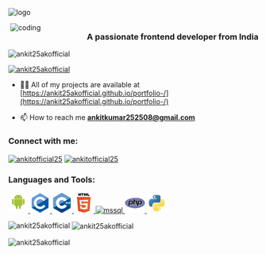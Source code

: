 ![logo](https://github.com/Ankit25akofficial/Ankit25akofficial/blob/main/animation1.gif)

<img align="right" alt="coding" width="500" src="https://media.discordapp.net/attachments/1023651956767600640/1034870324862398585/chat.gif?ex=66b79918&is=66b64798&hm=861f43081e73844172da91d40cb2d351e9ea9bdbab4f67c1687190341d0869a8&)">


<h3 align="right">A passionate frontend developer from India</h3>

<p align="left"> <img src="https://komarev.com/ghpvc/?username=ankit25akofficial&label=Profile%20views&color=0e75b6&style=flat" alt="ankit25akofficial" /> </p>

<p align="left"> <a href="https://github.com/ryo-ma/github-profile-trophy"><img src="https://github-profile-trophy.vercel.app/?username=ankit25akofficial" alt="ankit25akofficial" /></a> </p>

- 👨‍💻 All of my projects are available at [https://ankit25akofficial.github.io/portfolio-/](https://ankit25akofficial.github.io/portfolio-/)

- 📫 How to reach me **ankitkumar252508@gmail.com**

<h3 align="left">Connect with me:</h3>
<p align="left">
<a href="https://twitter.com/ankitofficial25" target="blank"><img align="center" src="https://raw.githubusercontent.com/rahuldkjain/github-profile-readme-generator/master/src/images/icons/Social/twitter.svg" alt="ankitofficial25" height="30" width="40" /></a>
<a href="https://linkedin.com/in/ankitofficial25" target="blank"><img align="center" src="https://raw.githubusercontent.com/rahuldkjain/github-profile-readme-generator/master/src/images/icons/Social/linked-in-alt.svg" alt="ankitofficial25" height="30" width="40" /></a>
</p>

<h3 align="left">Languages and Tools:</h3>
<p align="left"> <a href="https://developer.android.com" target="_blank" rel="noreferrer"> <img src="https://raw.githubusercontent.com/devicons/devicon/master/icons/android/android-original-wordmark.svg" alt="android" width="40" height="40"/> </a> <a href="https://www.cprogramming.com/" target="_blank" rel="noreferrer"> <img src="https://raw.githubusercontent.com/devicons/devicon/master/icons/c/c-original.svg" alt="c" width="40" height="40"/> </a> <a href="https://www.w3schools.com/cpp/" target="_blank" rel="noreferrer"> <img src="https://raw.githubusercontent.com/devicons/devicon/master/icons/cplusplus/cplusplus-original.svg" alt="cplusplus" width="40" height="40"/> </a> <a href="https://www.w3.org/html/" target="_blank" rel="noreferrer"> <img src="https://raw.githubusercontent.com/devicons/devicon/master/icons/html5/html5-original-wordmark.svg" alt="html5" width="40" height="40"/> </a> <a href="https://www.microsoft.com/en-us/sql-server" target="_blank" rel="noreferrer"> <img src="https://www.svgrepo.com/show/303229/microsoft-sql-server-logo.svg" alt="mssql" width="40" height="40"/> </a> <a href="https://www.php.net" target="_blank" rel="noreferrer"> <img src="https://raw.githubusercontent.com/devicons/devicon/master/icons/php/php-original.svg" alt="php" width="40" height="40"/> </a> <a href="https://www.python.org" target="_blank" rel="noreferrer"> <img src="https://raw.githubusercontent.com/devicons/devicon/master/icons/python/python-original.svg" alt="python" width="40" height="40"/> </a> </p>

<p><img align="left" src="https://github-readme-stats.vercel.app/api/top-langs?username=ankit25akofficial&show_icons=true&locale=en&layout=compact" alt="ankit25akofficial" /></p>

<p>&nbsp;<img align="center" src="https://github-readme-stats.vercel.app/api?username=ankit25akofficial&show_icons=true&locale=en" alt="ankit25akofficial" /></p>

<p><img align="center" src="https://github-readme-streak-stats.herokuapp.com/?user=ankit25akofficial&" alt="ankit25akofficial" /></p>

